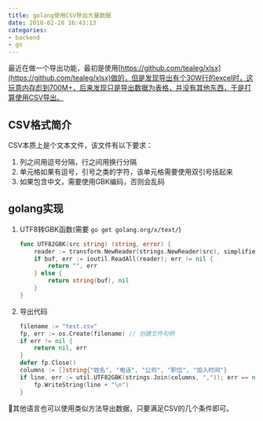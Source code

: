 ```yaml
---
title: golang使用CSV导出大量数据
date: 2018-02-28 16:43:13
categories:
- backend
- go
---
```


最近在做一个导出功能，最初是使用[https://github.com/tealeg/xlsx](https://github.com/tealeg/xlsx)做的，但是发现导出有个30W行的excel时，这玩意内存彪到700M+，后来发现只是导出数据为表格，并没有其他东西，于是打算使用CSV导出。

## CSV格式简介

CSV本质上是个文本文件，该文件有以下要求：

1. 列之间用逗号分隔，行之间用换行分隔
2. 单元格如果有逗号，引号之类的字符，该单元格需要使用双引号括起来
3. 如果包含中文，需要使用GBK编码，否则会乱码

## golang实现

1. UTF8转GBK函数(需要 `go get golang.org/x/text/`)

    ```go
    func UTF82GBK(src string) (string, error) {
	    reader := transform.NewReader(strings.NewReader(src), simplifiedchinese.GBK.NewEncoder())
	    if buf, err := ioutil.ReadAll(reader); err != nil {
		    return "", err
	    } else {
		    return string(buf), nil
	    }
    }
    ```

2. 导出代码

    ```go
    filename := "test.csv"
    fp, err := os.Create(filename) // 创建文件句柄
    if err != nil {
        return nil, err
    }
    defer fp.Close()
    columns := []string{"姓名", "电话", "公司", "职位", "加入时间"}
    if line, err := util.UTF82GBK(strings.Join(columns, ",")); err == nil { // 写入一行
        fp.WriteString(line + "\n")
    }
    ```

其他语言也可以使用类似方法导出数据，只要满足CSV的几个条件即可。